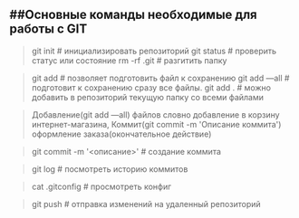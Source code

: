##Основные команды необходимые для работы с GIT
---
> git init # инициализировать репозиторий
> git status # проверить статус или состояние
> rm -rf .git # разгитить папку

> git add # позволяет подготовить файл к сохранению
> git add —all # подготовит к сохранению сразу все файлы.
> git add . # можно добавить в репозиторий текущую папку со всеми файлами

> Добавление(git add —all) файлов словно добавление в корзину интернет-магазина, Коммит(git commit -m 'Описание коммита') оформление заказа(окончательное действие)

> git commit -m '<описание>' # создание коммита

> git log # посмотреть историю коммитов

> cat .gitconfig # просмотреть конфиг

> git push # отправка изменений на удаленный репозиторий
